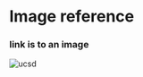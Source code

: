 # Image reference 
### link is to an image 
![ucsd](https://ucsdnews.ucsd.edu/news_uploads/210115-Geisel-153DSC_7591-UCSanDiego-ErikJepsen_1_1280x800.jpg)
